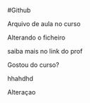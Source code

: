 #Github

Arquivo de aula no curso

Alterando o ficheiro

saiba mais no link do prof

Gostou do curso?


hhahdhd

Alteraçao
